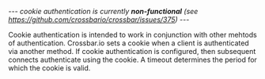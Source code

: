 *--- cookie authentication is currently **non-functional** (see https://github.com/crossbario/crossbar/issues/375) ---*

Cookie authentication is intended to work in conjunction with other mehtods of authentication. Crossbar.io sets a cookie when a client is authenticated via another method. If cookie authentication is configured, then subsequent connects authenticate using the cookie. A timeout determines the period for which the cookie is valid.